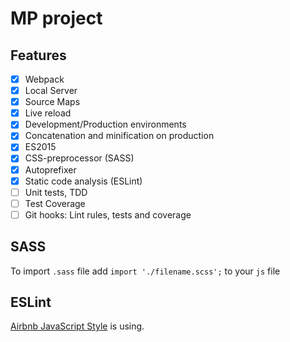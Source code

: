# MP project

## Features

- [x] Webpack
- [x] Local Server
- [x] Source Maps
- [x] Live reload
- [x] Development/Production environments
- [x] Concatenation and minification on production
- [x] ES2015
- [x] CSS-preprocessor (SASS)
- [x] Autoprefixer
- [x] Static code analysis (ESLint)
- [ ] Unit tests, TDD
- [ ] Test Coverage
- [ ] Git hooks: Lint rules, tests and coverage

## SASS

To import `.sass` file add `import './filename.scss';` to your `js` file

## ESLint

[Airbnb JavaScript Style](https://github.com/airbnb/javascript) is using.

